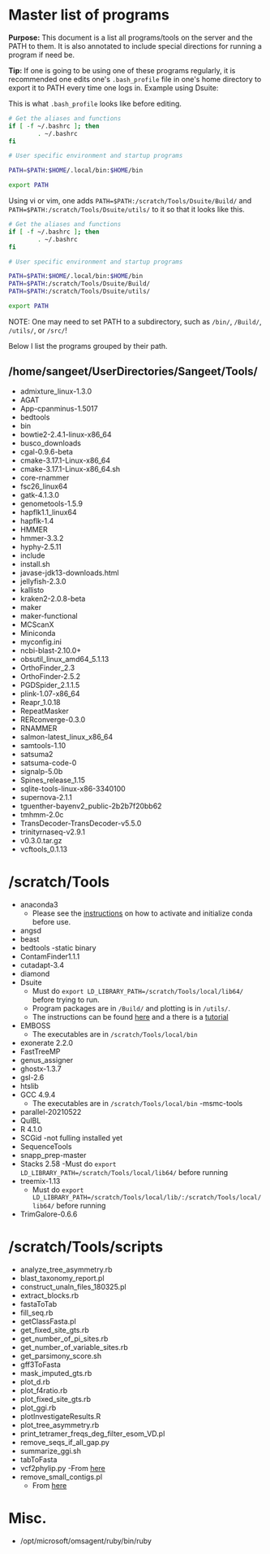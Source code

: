 # Master list of programs

**Purpose:** This document is a list all programs/tools on the server and the PATH to them. It is also annotated to include special directions for running a program if need be.

**Tip:** If one is going to be using one of these programs regularly, it is recommended one edits one's `.bash_profile` file in one's home directory to export it to PATH every time one logs in. Example using Dsuite:

This is what `.bash_profile` looks like before editing.

```bash
# Get the aliases and functions
if [ -f ~/.bashrc ]; then
        . ~/.bashrc
fi

# User specific environment and startup programs

PATH=$PATH:$HOME/.local/bin:$HOME/bin

export PATH
```

Using vi or vim, one adds `PATH=$PATH:/scratch/Tools/Dsuite/Build/` and `PATH=$PATH:/scratch/Tools/Dsuite/utils/` to it so that it looks like this.

```bash
# Get the aliases and functions
if [ -f ~/.bashrc ]; then
        . ~/.bashrc
fi

# User specific environment and startup programs

PATH=$PATH:$HOME/.local/bin:$HOME/bin
PATH=$PATH:/scratch/Tools/Dsuite/Build/
PATH=$PATH:/scratch/Tools/Dsuite/utils/

export PATH
```

NOTE: One may need to set PATH to a subdirectory, such as `/bin/`, `/Build/`, `/utils/`, or `/src/`!

Below I list the programs grouped by their path.

## /home/sangeet/UserDirectories/Sangeet/Tools/

- admixture_linux-1.3.0
- AGAT
- App-cpanminus-1.5017
- bedtools
- bin
- bowtie2-2.4.1-linux-x86_64
- busco_downloads
- cgal-0.9.6-beta
- cmake-3.17.1-Linux-x86_64
- cmake-3.17.1-Linux-x86_64.sh
- core-rnammer
- fsc26_linux64
- gatk-4.1.3.0
- genometools-1.5.9
- hapflk1.1_linux64
- hapflk-1.4
- HMMER
- hmmer-3.3.2
- hyphy-2.5.11
- include
- install.sh
- javase-jdk13-downloads.html
- jellyfish-2.3.0
- kallisto
- kraken2-2.0.8-beta
- maker
- maker-functional
- MCScanX
- Miniconda
- myconfig.ini
- ncbi-blast-2.10.0+
- obsutil_linux_amd64_5.1.13
- OrthoFinder_2.3
- OrthoFinder-2.5.2
- PGDSpider_2.1.1.5
- plink-1.07-x86_64
- Reapr_1.0.18
- RepeatMasker
- RERconverge-0.3.0
- RNAMMER
- salmon-latest_linux_x86_64
- samtools-1.10
- satsuma2
- satsuma-code-0
- signalp-5.0b
- Spines_release_1.15
- sqlite-tools-linux-x86-3340100
- supernova-2.1.1
- tguenther-bayenv2_public-2b2b7f20bb62
- tmhmm-2.0c
- TransDecoder-TransDecoder-v5.5.0
- trinityrnaseq-v2.9.1
- v0.3.0.tar.gz
- vcftools_0.1.13

# /scratch/Tools
- anaconda3
  - Please see the [instructions](https://github.com/wjdavis90/Omics_lab_server/blob/main/using_conda.md) on how to activate and initialize conda before use.
- angsd
- beast
- bedtools
	-static binary
- ContamFinder1.1.1
- cutadapt-3.4
- diamond
- Dsuite
	- Must do `export LD_LIBRARY_PATH=/scratch/Tools/local/lib64/` before trying to run.
	- Program packages are in `/Build/` and plotting is in `/utils/`.
  - The instructions can be found [here](https://github.com/millanek/Dsuite) and a there is a [tutorial](https://github.com/millanek/tutorials/tree/master/analysis_of_introgression_with_snp_data)
- EMBOSS
	- The executables are in `/scratch/Tools/local/bin`
- exonerate 2.2.0
- FastTreeMP
- genus_assigner
- ghostx-1.3.7
- gsl-2.6
- htslib
- GCC 4.9.4
	- The executables are in `/scratch/Tools/local/bin`
-msmc-tools
- parallel-20210522
- QuIBL
- R 4.1.0
- SCGid
	-not fulling installed yet
- SequenceTools
- snapp_prep-master
- Stacks 2.58
	-Must do `export LD_LIBRARY_PATH=/scratch/Tools/local/lib64/` before running
- treemix-1.13
	- Must do `export LD_LIBRARY_PATH=/scratch/Tools/local/lib/:/scratch/Tools/local/lib64/` before running
- TrimGalore-0.6.6

# /scratch/Tools/scripts
- analyze_tree_asymmetry.rb
- blast_taxonomy_report.pl
- construct_unaln_files_180325.pl
- extract_blocks.rb
- fastaToTab
- fill_seq.rb
- getClassFasta.pl
- get_fixed_site_gts.rb
- get_number_of_pi_sites.rb
- get_number_of_variable_sites.rb
- get_parsimony_score.sh
- gff3ToFasta
- mask_imputed_gts.rb
- plot_d.rb
- plot_f4ratio.rb
- plot_fixed_site_gts.rb
- plot_ggi.rb
- plotInvestigateResults.R
- plot_tree_asymmetry.rb
- print_tetramer_freqs_deg_filter_esom_VD.pl
- remove_seqs_if_all_gap.py
- summarize_ggi.sh
- tabToFasta
- vcf2phylip.py
	-From [here](https://github.com/edgardomortiz/vcf2phylip)
- remove_small_contigs.pl
	- From [here](https://github.com/elyons/BioInfoUtility)

# Misc.
- /opt/microsoft/omsagent/ruby/bin/ruby

